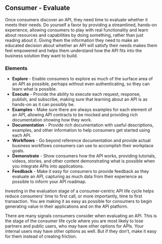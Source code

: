 ## Consumer - Evaluate 
Once consumers discover an API, they need time to evaluate whether it meets their needs. Do yourself a favor by providing a streamlined, hands-on experience, allowing consumers to play with real functionality and learn about resources and capabilities by doing something, rather than just reading about it. Giving them the information they need to make an educated decision about whether an API will satisfy their needs makes them feel empowered and helps them understand how the API fits into the business solution they want to build. 

### Elements 
 

- **Explore** - Enable consumers to explore as much of the surface area of an API as possible, perhaps without even authenticating, so they can learn what is possible. 
- **Execute** - Provide the ability to execute each request, response, publish, and subscribe, making sure that learning about an API is as hands-on as it can possibly be. 
- **Examples** - Make sure there are always examples for each element of an API, allowing API contracts to be mocked and providing rich documentation showing how they work. 
- **Documentation** - Provide rich documentation with useful descriptions, examples, and other information to help consumers get started using each API. 
- **Workflows** - Go beyond reference documentation and provide actual business workflows consumers can use to accomplish their workplace goals. 
- **Demonstrate** - Show consumers how the API works, providing tutorials, videos, stories, and other content demonstrating what is possible when you integrate APIs into applications. 
- **Feedback** - Make it easy for consumers to provide feedback as they evaluate an API, capturing as much data from their experience as possible to inform your API roadmap. 
 
Investing in the evaluation stage of a consumer-centric API life cycle helps reduce consumers’ time to first call, or more importantly, time to first transaction. You are making it as easy as possible for consumers to begin generating value in their applications and on the API platform.

There are many signals consumers consider when evaluating an API. This is the stage of the consumer life cycle where you are most likely to lose partners and public users, who may have other options for APIs. Your internal users may have other options as well. But if they don’t, make it easy for them instead of creating friction. 
